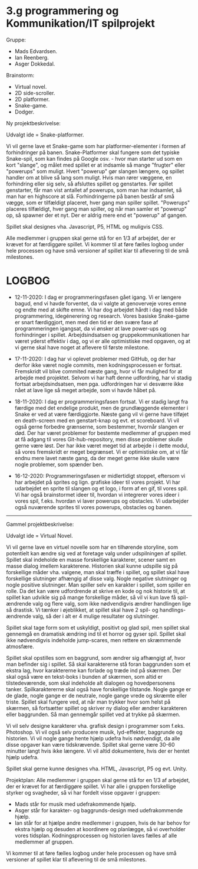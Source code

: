 # 3.g programmering og Kommunikation/IT spilprojekt 
Gruppe: 
 - Mads Edvardsen.
 - Ian Reenberg.
 - Asger Dokkedal.
 
 Brainstorm: 
  - Virtual novel.
  - 2D side-scroller. 
  - 2D platformer.
  - Snake-game. 
  - Dodger. 

Ny projektbeskrivelse:

Udvalgt ide = Snake-platformer.

Vi vil gerne lave et Snake-game som har platformer-elementer i formen af forhindringer på banen. Snake-Platformer skal fungere som det typiske Snake-spil, som kan findes på Google osv. - hvor man starter ud som en kort "slange", og målet med spillet er at indsamle så mange "frugter" eller "powerups" som muligt. Hvert "powerup" gør slangen længere, og spillet handler om at blive så lang som muligt. Hvis man rører væggene, en forhindring eller sig selv, så afsluttes spillet og genstartes. Før spillet genstarter, får man vist antallet af powerups, som man har indsamlet, så man har en highscore at slå. Forhindringerne på banen består af små vægge, som er tilfældigt placeret, hver gang man spiller spillet. "Powerups" placeres tilfældigt, hver gang man spiller, og når man samler et "powerup" op, så spawner der et nyt. Der er aldrig mere end et "powerup" af gangen. 

Spillet skal designes vha. Javascript, P5, HTML og muligvis CSS. 

Alle medlemmer i gruppen skal gerne stå for en 1/3 af arbejdet, der er krævet for at færdiggøre spillet.
Vi kommer til at føre fælles logbog under hele processen og have små versioner af spillet klar til aflevering til de små milestones. 

# LOGBOG #

 - 12-11-2020:
I dag er programmeringsfasen gået igang. Vi er længere bagud, end vi havde forventet, da vi valgte at genoverveje vores emne og endte med at skifte emne. Vi har dog arbejdet hårdt i dag med både programmering, idegénerering og research. Vores basiske Snake-game er snart færdiggjort, men med den tid er den svære fase af programmeringen igangsat, da vi ønsker at lave power-ups og forhindringer i spillet. Arbejdsindsatsen og gruppekommunikationen har været yderst effektiv i dag, og vi er alle optimistiske med opgaven, og at vi gerne skal have noget at aflevere til første milestone. 

 - 17-11-2020:
I dag har vi oplevet problemer med GitHub, og der har derfor ikke været nogle commits, men kodningsprocessen er fortsat. Fremskridt vil blive commited næste gang, hvor vi får mulighed for at arbejde med projektet. Selvom vi har haft denne udfordring, har vi stadig fortsat arbejdsindsatsen, men pga. udfordringen har vi desværre ikke nået at lave lige så meget arbejde, som vi havde håbet på.  

 - 18-11-2020:
I dag er programmeringsfasen fortsat. Vi er stadig langt fra færdige med det endelige produkt, men de grundlæggende elementer i Snake er ved at være færdiggjorte. Næste gang vil vi gerne have tilføjet en death-screen med en genstart-knap og evt. et scoreboard. Vi vil også gerne forbedre grænserne, som bestemmer, hvornår slangen er død. Der har været problemer for bestemte medlemmer af gruppen med at få adgang til vores Git-hub-repository, men disse problemer skulle gerne være løst. Der har ikke været meget tid at arbejde i i dette modul, så vores fremskridt er meget begrænset. Vi er optimistiske om, at vi får endnu mere lavet næste gang, da der meget gerne ikke skulle være nogle problemer, som spænder ben.   

 - 16-12-2020:
Programmeringsfasen er midlertidigt stoppet, eftersom vi har arbejdet på sprites og lign. grafiske ideer til vores projekt. Vi har udarbejdet en sprite til slangen og et logo, i form af en gif, til vores spil. Vi har også brainstormet ideer til, hvordan vi integrerer vores ideer i vores spil, f.eks. hvordan vi laver powerups og obstacles. Vi udarbejder også nuværende sprites til vores powerups, obstacles og banen. 
_________________________________________________________________________________________________________________________________________________________________________________

Gammel projektbeskrivelse:

Udvalgt ide = Virtual Novel.

Vi vil gerne lave en virtuel novelle som har en tilhørende storyline, som potentielt kan ændre sig ved at foretage valg under udspilningen af spillet. Spillet skal indeholde en masse forskellige karakterer, scener samt en masse dialog imellem karakterene. Historien skal kunne udspille sig på forskellige måder vha. valgene, man skal træffe i spillet, og spillet skal have forskellige slutninger afhængig af disse valg. Nogle negative slutninger og nogle positive slutninger. Man spiller selv en karakter i spillet, som spiller en rolle. Da det kan være udfordrende at skrive en kode og nok historie til, at spillet kan udvikle sig på mange forskellige måder, så vil vi kun lave få spil-ændrende valg og flere valg, som ikke nødvendigvis ændrer handlingen lige så drastisk. Vi tænker i øjeblikket, at spillet skal have 2 spil- og handlings-ændrende valg, så der i alt er 4 mulige resultater og slutninger. 

Spillet skal tage form som et uskyldigt, positivt og glad spil, men spillet skal gennemgå en dramatisk ændring ind til et horror og gyser spil. Spillet skal ikke nødvendigvis indeholde jump-scares, men rettere en skræmmende atmosfære. 

Spillet skal opstilles som en baggrund, som ændrer sig afhængigt af, hvor man befinder sig i spillet. Så skal karaktererne stå foran baggrunden som et ekstra lag, hvor karaktererne kan forlade og træde ind på skærmen. Der skal også være en tekst-boks i bunden af skærmen, som altid er tilstedeværende, som skal indeholde alt dialogen og hovedpersonens tanker. Spilkaraktererne skal også have forskellige tilstande. Nogle gange er de glade, nogle gange er de neutrale, nogle gange vrede og skræmte eller triste. 
Spillet skal fungere ved, at når man trykker hvor som helst på skærmen, så fortsætter spillet og skriver ny dialog eller ændrer karakteren eller baggrunden. Så man gennemgår spillet ved at trykke på skærmen. 

Vi vil selv designe karakterer vha. grafisk design i programmer som f.eks. Photoshop. Vi vil også selv producere musik, lyd-effekter, baggrunde og historien. Vi vil nogle gange hente hjælp udefra hvis nødvendigt, da alle disse opgaver kan være tidskrævende. Spillet skal gerne være 30-60 minutter langt hvis ikke længere. Vi vil altid dokumentere, hvis der er hentet hjælp udefra. 

Spillet skal gerne kunne designes vha. HTML, Javascript, P5 og evt. Unity. 

Projektplan: 
Alle medlemmer i gruppen skal gerne stå for en 1/3 af arbejdet, der er krævet for at færdiggøre spillet. Vi har alle i gruppen forskellige styrker og svagheder, så vi har fordelt visse opgaver i gruppen: 
 - Mads står for musik med udefrakommende hjælp.
 - Asger står for karakter- og baggrunds-design med udefrakommende hjælp. 
 - Ian står for at hjælpe andre medlemmer i gruppen, hvis de har behov for ekstra hjælp og desuden at koordinere og planlægge, så vi overholder vores tidsplan. 
Kodningsprocessen og historien laves fælles af alle medlemmer af gruppen. 

Vi kommer til at føre fælles logbog under hele processen og have små versioner af spillet klar til aflevering til de små milestones. 
